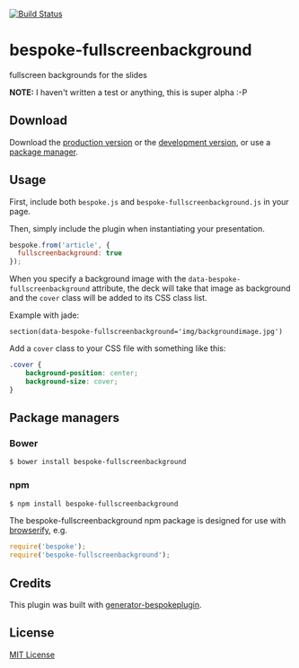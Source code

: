 [![Build Status](https://secure.travis-ci.org/sole/bespoke-fullscreenbackground.png?branch=master)](https://travis-ci.org/sole/bespoke-fullscreenbackground)

# bespoke-fullscreenbackground

fullscreen backgrounds for the slides

**NOTE:** I haven't written a test or anything, this is super alpha :-P

## Download

Download the [production version][min] or the [development version][max], or use a [package manager](#package-managers).

[min]: https://raw.github.com/sole/bespoke-fullscreenbackground/master/dist/bespoke-fullscreenbackground.min.js
[max]: https://raw.github.com/sole/bespoke-fullscreenbackground/master/dist/bespoke-fullscreenbackground.js

## Usage

First, include both `bespoke.js` and `bespoke-fullscreenbackground.js` in your page.

Then, simply include the plugin when instantiating your presentation.

```js
bespoke.from('article', {
  fullscreenbackground: true
});
```

When you specify a background image with the `data-bespoke-fullscreenbackground` attribute, the deck will take that image as background and the `cover` class will be added to its CSS class list.

Example with jade:

```jade
section(data-bespoke-fullscreenbackground='img/backgroundimage.jpg')
```

Add a `cover` class to your CSS file with something like this:

```css
.cover {
    background-position: center;
    background-size: cover;
}
```

## Package managers

### Bower

```bash
$ bower install bespoke-fullscreenbackground
```

### npm

```bash
$ npm install bespoke-fullscreenbackground
```

The bespoke-fullscreenbackground npm package is designed for use with [browserify](http://browserify.org/), e.g.

```js
require('bespoke');
require('bespoke-fullscreenbackground');
```

## Credits

This plugin was built with [generator-bespokeplugin](https://github.com/markdalgleish/generator-bespokeplugin).

## License

[MIT License](http://en.wikipedia.org/wiki/MIT_License)
